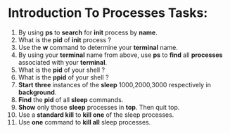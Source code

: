 # Introduction To Processes Tasks:
1. By using **ps** to **search** for **init** process by **name**.
2. What is the **pid** of  **init** process ?
3. Use the **w** command to determine your **terminal** name.
4. By using your **terminal** name from above, use **ps** to **find** all **processes** associated with your **terminal**.
5. What is the **pid** of your shell ?
6. What is the **ppid** of your shell ?
7. **Start** **three** instances of the **sleep** 1000,2000,3000 respectively in **background**.
8. **Find** the **pid** of all **sleep** commands.
9. **Show** only those **sleep** processes in **top**. Then quit top.
10. Use a **standard kill** to **kill one** of the sleep processes.
11. Use **one** command to **kill all** sleep processes.